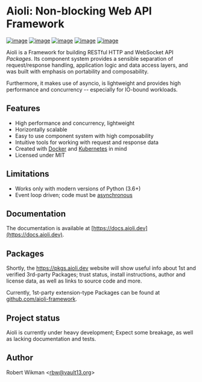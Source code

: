 Aioli: Non-blocking Web API Framework
=== 

[![image](https://img.shields.io/github/license/rbw/aioli.svg?style=flat-square)](https://raw.githubusercontent.com/rbw/aioli/master/LICENSE)
[![image](https://img.shields.io/pypi/v/aioli.svg?style=flat-square)](https://pypi.org/project/aioli)
[![image](https://img.shields.io/travis/rbw/aioli.svg?style=flat-square)](https://travis-ci.org/rbw/aioli)
[![image](https://img.shields.io/codecov/c/github/rbw/aioli.svg?style=flat-square)](https://codecov.io/gh/rbw/aioli)
[![image](https://img.shields.io/pypi/pyversions/aioli.svg?style=flat-square)](https://pypi.org/project/aioli/)



Aioli is a Framework for building RESTful HTTP and WebSocket API *Packages*.
Its component system provides a sensible separation of request/response handling, 
application logic and data access layers, and was built with emphasis on portability and composability.

Furthermore, it makes use of asyncio, is lightweight and provides high performance and concurrency -- especially for IO-bound workloads.


Features
---

- High performance and concurrency, lightweight
- Horizontally scalable
- Easy to use component system with high composability
- Intuitive tools for working with request and response data
- Created with [Docker](https://www.docker.com) and [Kubernetes](https://kubernetes.io) in mind
- Licensed under MIT

Limitations
---

- Works only with modern versions of Python (3.6+)
- Event loop driven; code must be [asynchronous](https://docs.python.org/3/library/asyncio.html)


Documentation
---

The documentation is available at [https://docs.aioli.dev](https://docs.aioli.dev). 


Packages
---

Shortly, the https://pkgs.aioli.dev website will show useful info about 1st and verified 3rd-party Packages; trust status, install instructions, author and license data, as well as links to source code and more.

Currently, 1st-party extension-type Packages can be found at [github.com/aioli-framework](https://github.com/aioli-framework).


Project status
---

Aioli is currently under heavy development; Expect some breakage, as well as lacking documentation and tests.


Author
---
Robert Wikman \<rbw@vault13.org\>
